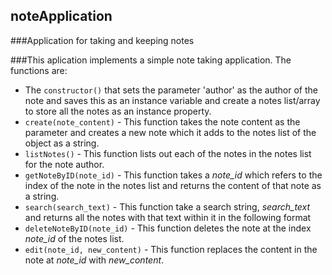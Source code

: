 ## noteApplication
###Application for taking and keeping notes

###This aplication implements a simple note taking application. The functions are:

- The `constructor()` that sets the parameter 'author' as the author of the note and saves this as an instance variable and create a notes list/array to store all the notes as an instance property.
- `create(note_content)` - This function takes the note content as the parameter and creates a new note which it adds to the notes list of the object as a string.
- `listNotes()` - This function lists out each of the notes in the notes list for the note author.
- `getNoteByID(note_id)` - This function takes a _*note_id*_ which refers to the index of the note in the notes list and returns the content of that note as a string.
- `search(search_text)` - This function take a search string, _*search_text*_ and returns all the notes with that text within it in the following format
- `deleteNoteByID(note_id)` - This function deletes the note at the index _*note_id*_ of the notes list.
- `edit(note_id, new_content)` - This function replaces the content in the note at _*note_id*_ with _*new_content*_.